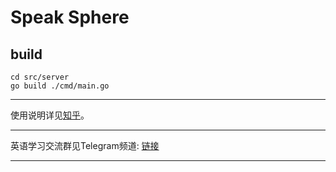# Speak Sphere

## build
```shell
cd src/server
go build ./cmd/main.go
```
---
使用说明详见[知乎](https://www.zhihu.com/question/309418216/answer/1965169328514109501)。

---

英语学习交流群见Telegram频道: [链接](https://t.me/studyxuexi)

---
